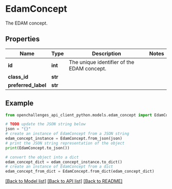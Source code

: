 # EdamConcept

The EDAM concept.

## Properties

Name | Type | Description | Notes
------------ | ------------- | ------------- | -------------
**id** | **int** | The unique identifier of the EDAM concept. | 
**class_id** | **str** |  | 
**preferred_label** | **str** |  | 

## Example

```python
from openchallenges_api_client_python.models.edam_concept import EdamConcept

# TODO update the JSON string below
json = "{}"
# create an instance of EdamConcept from a JSON string
edam_concept_instance = EdamConcept.from_json(json)
# print the JSON string representation of the object
print(EdamConcept.to_json())

# convert the object into a dict
edam_concept_dict = edam_concept_instance.to_dict()
# create an instance of EdamConcept from a dict
edam_concept_from_dict = EdamConcept.from_dict(edam_concept_dict)
```
[[Back to Model list]](../README.md#documentation-for-models) [[Back to API list]](../README.md#documentation-for-api-endpoints) [[Back to README]](../README.md)


